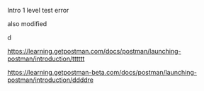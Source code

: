 Intro 1 level test
error

also modified

d

<https://learning.getpostman.com/docs/postman/launching-postman/introduction/tttttt>

<https://learning.getpostman-beta.com/docs/postman/launching-postman/introduction/ddddre>
